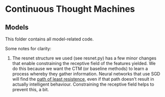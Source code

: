 # Continuous Thought Machines
## Models

This folder contains all model-related code. 

Some notes for clarity:
1. The resnet structure we used (see resnet.py) has a few minor changes that enable constraining the receptive field of the features yielded. We do this because we want the CTM (or baseline methods) to learn a process whereby they gather information. Neural networks that use SGD will find the [path of least resistence](https://era.ed.ac.uk/handle/1842/39606), even if that path doesn't result in actually intelligent behaviour. Constraining the receptive field helps to prevent this, a bit. 